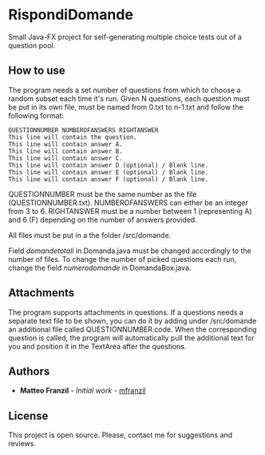 # RispondiDomande

Small Java-FX project for self-generating multiple choice tests out of a question pool.

## How to use

The program needs a set number of questions from which to choose a random subset each time it's run. Given N questions, each question must be put in its own file, must be named from 0.txt to n-1.txt and follow the following format:

```text
QUESTIONNUMBER NUMBEROFANSWERS RIGHTANSWER
This line will contain the question.
This line will contain answer A.
This line will contain answer B.
This line will contain answer C.
This line will contain answer D (optional) / Blank line.
This line will contain answer E (optional) / Blank line.
This line will contain answer F (optional) / Blank line.
```

QUESTIONNUMBER must be the same number as the file (QUESTIONNUMBER.txt). NUMBEROFANSWERS can either be an integer from 3 to 6. RIGHTANSWER must be a number between 1 (representing A) and 6 (F) depending on the number of answers provided.

All files must be put in a the folder /src/domande.

Field *domandetotali* in Domanda.java must be changed accordingly to the number of files.
To change the number of picked questions each run, change the field *numerodomande* in DomandaBox.java.

## Attachments

The program supports attachments in questions. If a questions needs a separate text file to be shown, you can do it by adding under /src/domande an additional file called QUESTIONNUMBER.code. When the corresponding question is called, the program will automatically pull the additional text for you and position it in the TextArea after the questions.

## Authors

* **Matteo Franzil** - *Initial work* - [mfranzil](https://github.com/mfranzil)

## License

This project is open source. Please, contact me for suggestions and reviews.
